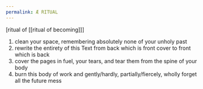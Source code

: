 ```yaml
---
permalink: Æ RITUAL
---
```


[ritual of [[ritual of becoming]]]
1. clean your space, remembering absolutely none of your unholy past 
2. rewrite the entirety of this Text from back which is front cover to front which is back
3. cover the pages in fuel, your tears, and tear them from the spine of your body
4. burn this body of work and gently/hardly, partially/fiercely, wholly forget all the future mess
